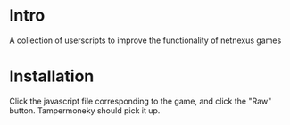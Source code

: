 # Intro
A collection of userscripts to improve the functionality of netnexus games
# Installation
Click the javascript file corresponding to the game, and click the "Raw" button. Tampermoneky should pick it up.